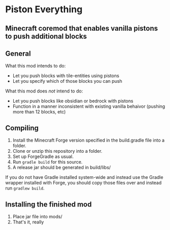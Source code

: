 # Piston Everything
## Minecraft coremod that enables vanilla pistons to push additional blocks

## General
What this mod intends to do:
* Let you push blocks with tile-entities using pistons
* Let you specify which of those blocks you can push

What this mod does *not* intend to do:
* Let you push blocks like obsidian or bedrock with pistons
* Function in a manner inconsistent with existing vanilla behaivor (pushing more than 12 blocks, etc)

## Compiling
1. Install the Minecraft Forge version specified in the build.gradle file into a folder.
2. Clone or unzip this repository into a folder.
3. Set up ForgeGradle as usual.
4. Run `gradle build` for this source.
5. A release jar should be generated in build/libs/

If you do not have Gradle installed system-wide and instead use the Gradle wrapper installed with Forge, you should copy those files over and instead run `gradlew build`.

## Installing the finished mod
1. Place jar file into mods/
2. That's it, really
